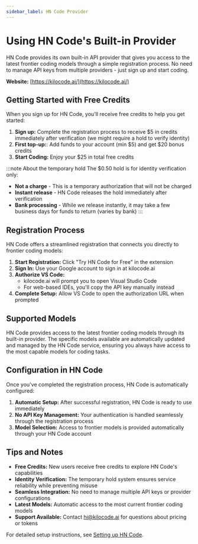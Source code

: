 ```yaml
---
sidebar_label: HN Code Provider
---
```


# Using HN Code's Built-in Provider

HN Code provides its own built-in API provider that gives you access to the latest frontier coding models through a simple registration process. No need to manage API keys from multiple providers - just sign up and start coding.

**Website:** [https://kilocode.ai/](https://kilocode.ai/)

## Getting Started with Free Credits

When you sign up for HN Code, you'll receive free credits to help you get started:

1. **Sign up:** Complete the registration process to receive $5 in credits immediately after verification (we might require a hold to verify identity)
2. **First top-up:**: Add funds to your account (min $5) and get $20 bonus credits
3. **Start Coding:** Enjoy your $25 in total free credits

:::note About the temporary hold
The $0.50 hold is for identity verification only:

- **Not a charge** - This is a temporary authorization that will not be charged
- **Instant release** - HN Code releases the hold immediately after verification
- **Bank processing** - While we release instantly, it may take a few business days for funds to return (varies by bank)
  :::

## Registration Process

HN Code offers a streamlined registration that connects you directly to frontier coding models:

1. **Start Registration:** Click "Try HN Code for Free" in the extension
2. **Sign In:** Use your Google account to sign in at kilocode.ai
3. **Authorize VS Code:**
    - kilocode.ai will prompt you to open Visual Studio Code
    - For web-based IDEs, you'll copy the API key manually instead
4. **Complete Setup:** Allow VS Code to open the authorization URL when prompted

<!-- <img src="/img/setting-up/signupflow.gif" alt="Sign up and registration flow with HN Code" width="600" /> -->

## Supported Models

HN Code provides access to the latest frontier coding models through its built-in provider. The specific models available are automatically updated and managed by the HN Code service, ensuring you always have access to the most capable models for coding tasks.

## Configuration in HN Code

Once you've completed the registration process, HN Code is automatically configured:

1. **Automatic Setup:** After successful registration, HN Code is ready to use immediately
2. **No API Key Management:** Your authentication is handled seamlessly through the registration process
3. **Model Selection:** Access to frontier models is provided automatically through your HN Code account

## Tips and Notes

- **Free Credits:** New users receive free credits to explore HN Code's capabilities
- **Identity Verification:** The temporary hold system ensures service reliability while preventing misuse
- **Seamless Integration:** No need to manage multiple API keys or provider configurations
- **Latest Models:** Automatic access to the most current frontier coding models
- **Support Available:** Contact [hi@kilocode.ai](mailto:hi@kilocode.ai) for questions about pricing or tokens

For detailed setup instructions, see [Setting up HN Code](/getting-started/setting-up).

